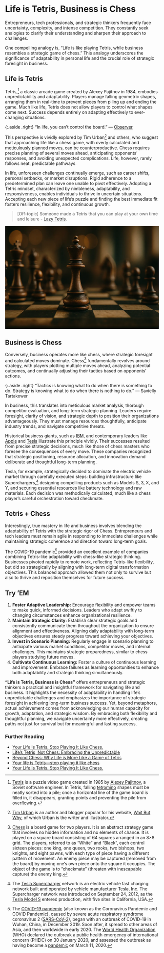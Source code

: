 # Life is Tetris, Business is Chess

Entrepreneurs, tech professionals, and strategic thinkers frequently face uncertainty, complexity, and intense competition. They constantly seek analogies to clarify their understanding and sharpen their approach to challenges.

One compelling analogy is, “Life is like playing Tetris, while business resembles a strategic game of chess.” This analogy underscores the significance of adaptability in personal life and the crucial role of strategic foresight in business.

## Life is Tetris

Tetris,[^Tetris] a classic arcade game created by Alexey Pajitnov in 1984, embodies unpredictability and adaptability. Players manage falling geometric shapes, arranging them in real-time to prevent pieces from piling up and ending the game. Much like life, Tetris does not allow players to control what shapes come next. Success depends entirely on adapting effectively to ever-changing situations.

{:.aside .right}
“In life, you can’t control the board.” — [Observer](https://observer.com/2016/01/your-life-is-tetris-stop-playing-it-like-chess/)

This perspective is vividly explored by Tim Urban[^TimUrban] and others, who suggest that approaching life like a chess game, with overly calculated and meticulously planned moves, can be counterproductive. Chess requires precise planning of several moves ahead, anticipating opponents’ responses, and avoiding unexpected complications. Life, however, rarely follows neat, predictable pathways.

In life, unforeseen challenges continually emerge, such as career shifts, personal setbacks, or market disruptions. Rigid adherence to a predetermined plan can leave one unable to pivot effectively. Adopting a Tetris mindset, characterized by nimbleness, adaptability, and responsiveness, enables individuals to thrive in uncertain situations. Accepting each new piece of life’s puzzle and finding the best immediate fit fosters resilience, flexibility, and continuous growth.

> [Off-topic] Someone made a Tetris that you can play at your own time and leisure - [Lazy Tetris](https://lazytetris.com).

<img class="full" src="/static/2025/chess-queen.webp" alt="Business is Chess">

## Business is Chess

Conversely, business operates more like chess, where strategic foresight and calculated moves dominate. Chess[^Chess] fundamentally revolves around strategy, with players plotting multiple moves ahead, analyzing potential outcomes, and continually adjusting their tactics based on opponents’ actions.

{:.aside .right}
“Tactics is knowing what to do when there is something to do. Strategy is knowing what to do when there is nothing to do.” — Savielly Tartakower

In business, this translates into meticulous market analysis, thorough competitor evaluation, and long-term strategic planning. Leaders require foresight, clarity of vision, and strategic depth to position their organizations advantageously. They must manage resources thoughtfully, anticipate industry trends, and navigate competitive threats.

Historical business giants, such as [IBM](https://www.ibm.com/), and contemporary leaders like [Apple](https://www.apple.com/) and [Tesla](https://www.tesla.com) illustrate this principle vividly. Their successes resulted from precise strategic decisions, much like those of chess masters who foresee the consequences of every move. These companies recognized that strategic positioning, resource allocation, and innovation demand deliberate and thoughtful long-term planning.

Tesla, for example, strategically decided to dominate the electric vehicle market through carefully executed steps: building infrastructure like Superchargers,[^TeslaSupercharger] designing compelling products such as Models S, 3, X, and Y, and securing essential resources like battery technology and raw materials. Each decision was methodically calculated, much like a chess player’s careful orchestration toward checkmate.

## Tetris + Chess

Interestingly, true mastery in life and business involves blending the adaptability of Tetris with the strategic rigor of Chess. Entrepreneurs and tech leaders must remain agile in responding to immediate challenges while maintaining strategic coherence and direction toward long-term goals.

The COVID-19 pandemic[^COVID19] provided an excellent example of companies combining Tetris-like adaptability with chess-like strategic thinking. Businesses pivoted rapidly to remote work, reflecting Tetris-like flexibility, but did so strategically by aligning with long-term digital transformation objectives. This balanced approach allowed them not only to survive but also to thrive and reposition themselves for future success.

## Try ’EM

1. **Foster Adaptive Leadership:** Encourage flexibility and empower teams to make quick, informed decisions. Leaders who adapt swiftly to changing circumstances enhance organizational resilience.
2. **Maintain Strategic Clarity:** Establish clear strategic goals and consistently communicate them throughout the organization to ensure alignment and effectiveness. Aligning daily adaptability with long-term objectives ensures steady progress toward achieving your objectives.
3. **Invest in Scenario Planning:** Regularly engage in scenario planning to anticipate various market conditions, competitor moves, and internal challenges. This maintains strategic preparedness, similar to chess players studying future moves.
4. **Cultivate Continuous Learning:** Foster a culture of continuous learning and improvement. Embrace failures as learning opportunities to enhance both adaptability and strategic thinking simultaneously.

**“Life is Tetris, Business is Chess”** offers entrepreneurs and strategic thinkers a practical and insightful framework for navigating life and business. It highlights the necessity of adaptability in handling life’s unpredictable challenges and emphasizes the importance of strategic foresight in achieving long-term business success. Yet, beyond metaphors, actual achievement comes from acknowledging our human capacity for growth, adaptation, and strategic wisdom. By embracing both flexibility and thoughtful planning, we navigate uncertainty more effectively, creating paths not just for survival but for meaningful and lasting success.

### Further Reading

- [Your Life Is Tetris. Stop Playing It Like Chess.](https://observer.com/2016/01/your-life-is-tetris-stop-playing-it-like-chess/)
- [Life’s Tetris, Not Chess: Embracing the Unpredictable](https://medium.com/@bucmantas/your-life-is-tetris-not-chess-be149576a37c)
- [Beyond Chess: Why Life is More Like a Game of Tetris](https://secularbuddhism.com/blog/beyond-chess-why-life-is-more-like-a-game-of-tetris/)
- [Your life is Tetris—stop playing it like chess](https://qz.com/609457/your-life-is-tetris-stop-playing-it-like-chess)
- [Your Life Is Tetris. Stop Playing It Like Chess.](https://thought.is/your-life-is-tetris-stop-playing-it-like-chess/)


[^Tetris]: [Tetris](https://en.wikipedia.org/wiki/Tetris) is a puzzle video game created in 1985 by [Alexey Pajitnov](https://en.wikipedia.org/wiki/Alexey_Pajitnov), a Soviet software engineer. In Tetris, falling [tetromino](https://en.wikipedia.org/wiki/Tetromino) shapes must be neatly sorted into a pile; once a horizontal line of the game board is filled in, it disappears, granting points and preventing the pile from overflowing.

[^TimUrban]: [Tim Urban](https://en.wikipedia.org/wiki/Tim_Urban_(author)) is an author and blogger popular for his website, [Wait But Why](http://waitbutwhy.com), of which Urban is the writer and illustrator.

[^Chess]: [Chess](https://en.wikipedia.org/wiki/Chess) is a board game for two players. It is an abstract strategy game that involves no hidden information and no elements of chance. It is played on a square board consisting of 64 squares arranged in an 8×8 grid. The players, referred to as “White” and “Black”, each control sixteen pieces: one king, one queen, two rooks, two bishops, two knights, and eight pawns, with each type of piece having a different pattern of movement. An enemy piece may be captured (removed from the board) by moving one‘s own piece onto the square it occupies. The object of the game is to “checkmate” (threaten with inescapable capture) the enemy king.

[^TeslaSupercharger]: The [Tesla Supercharger](https://en.wikipedia.org/wiki/Tesla_Supercharger) network is an electric vehicle fast charging network built and operated by vehicle manufacturer Tesla, Inc. The Supercharger network was introduced on September 24, 2012, as the [Tesla Model S](https://en.wikipedia.org/wiki/Tesla_Model_S) entered production, with five sites in California, USA.

[^COVID19]: The [COVID-19 pandemic](https://en.wikipedia.org/wiki/COVID-19_pandemic) (also known as the Coronavirus Pandemic and COVID Pandemic), caused by severe acute respiratory syndrome coronavirus 2 ([SARS-CoV-2](https://en.wikipedia.org/wiki/SARS-CoV-2)), began with an outbreak of COVID-19 in Wuhan, China, in December 2019. Soon after, it spread to other areas of Asia, and then worldwide in early 2020. The [World Health Organization](https://en.wikipedia.org/wiki/World_Health_Organization) (WHO) declared the outbreak a public health emergency of international concern (PHEIC) on 30 January 2020, and assessed the outbreak as having become a [pandemic](https://en.wikipedia.org/wiki/Pandemic) on March 11, 2020.
